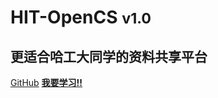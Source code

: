 <!-- _coverpage.md -->

# **HIT-OpenCS** <small>v1.0</small>

## 更适合哈工大同学的资料共享平台

[GitHub](https://github.com/HIT-OpenCS/HIT-OpenCS)
[**我要学习!!**](#hit-opencs)

<!-- 背景图片 -->

<!-- ![](_media/bg.png) -->

<!-- 背景色 -->

<!-- ![color](#f0f0f0) -->
